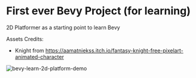 # First ever Bevy Project (for learning)
2D Platformer as a starting point to learn Bevy

Assets Credits:
- Knight from https://aamatniekss.itch.io/fantasy-knight-free-pixelart-animated-character

![bevy-learn-2d-platform-demo](https://github.com/NilesGameDev/bevy-learn-2d-platform/assets/22948637/c3611162-5260-482b-9df4-7b0caf74f6cb)
